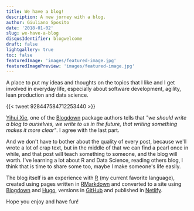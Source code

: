 ```yaml
---
title: We have a blog!
description: A new jorney with a blog.
author: Giuliano Sposito
date: '2018-01-02'
slug: we-have-a-blog
disqusIdentifier: blogwelcome
draft: false
lightgallery: true
toc: false
featuredImage: 'images/featured-image.jpg'
featuredImagePreview: 'images/featured-image.jpg'
---
```


A place to put my ideas and thoughts on the topics that I like and I get involved in everyday life, especially about software development, agility, lean production and data science.

<!--more-->

{{< tweet 928447584712253440 >}}

[Yihui Xie](http://www.twitter.com/), one of the [Blogdown](https://bookdown.org/yihui/blogdown/) package authors tells that _"we should write a blog to ourselves, we write to us in the future, that writing something makes it more clear"_. I agree with the last part.

And we don't have to bother about the quality of every post, because we'll wrote a lot of crap text, but in the middle of that we can find a pearl once in while, and that post will teach something to someone, and the blog will worth. I've learning a lot about R and Data Science, reading others blog, I think that is time to share some too, maybe I make someone's life easily.

The blog itself is an experience with [R](https://www.r-project.org/) (my current favorite language), created using pages written in [RMarkdown](http://rmarkdown.rstudio.com/) and converted to a site using [Blogdown](https://bookdown.org/yihui/blogdown/) and [Hugo](https://gohugo.io/), versions in [GitHub](https://github.com/GiulSposito/yetanotheriteration) and published in [Netlify](http://www.netlify.com).

Hope you enjoy and have fun!
